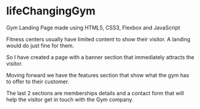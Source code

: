 # lifeChangingGym

Gym Landing Page made using HTML5, CSS3, Flexbox and JavaScript

Fitness centers usually have limited content to show their visitor. A landing would do just fine for them.

So I have created a page with a banner section that immediately attracts the visitor.

Moving forward we have the features section that show what the gym has to offer to their customer.



The last 2 sections are memberships details and a contact form that will help the visitor get in touch with the Gym company.
